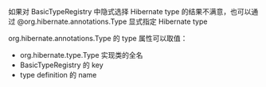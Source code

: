 如果对 BasicTypeRegistry 中隐式选择 Hibernate type 的结果不满意，也可以通过 @org.hibernate.annotations.Type 显式指定 Hibernate type


org.hibernate.annotations.Type 的 type 属性可以取值：
- org.hibernate.type.Type 实现类的全名
- BasicTypeRegistry 的 key
- type definition 的 name

